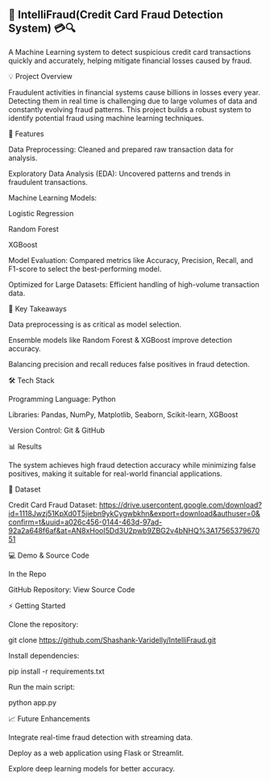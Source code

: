 ## 🚀 IntelliFraud(Credit Card Fraud Detection System) 💳🔍

A Machine Learning system to detect suspicious credit card transactions quickly and accurately, helping mitigate financial losses caused by fraud.

💡 Project Overview

Fraudulent activities in financial systems cause billions in losses every year. Detecting them in real time is challenging due to large volumes of data and constantly evolving fraud patterns. This project builds a robust system to identify potential fraud using machine learning techniques.

🧰 Features

Data Preprocessing: Cleaned and prepared raw transaction data for analysis.

Exploratory Data Analysis (EDA): Uncovered patterns and trends in fraudulent transactions.

Machine Learning Models:

Logistic Regression

Random Forest

XGBoost

Model Evaluation: Compared metrics like Accuracy, Precision, Recall, and F1-score to select the best-performing model.

Optimized for Large Datasets: Efficient handling of high-volume transaction data.

🔑 Key Takeaways

Data preprocessing is as critical as model selection.

Ensemble models like Random Forest & XGBoost improve detection accuracy.

Balancing precision and recall reduces false positives in fraud detection.

🛠 Tech Stack

Programming Language: Python

Libraries: Pandas, NumPy, Matplotlib, Seaborn, Scikit-learn, XGBoost

Version Control: Git & GitHub

📊 Results

The system achieves high fraud detection accuracy while minimizing false positives, making it suitable for real-world financial applications.

📂 Dataset

Credit Card Fraud Dataset:
https://drive.usercontent.google.com/download?id=1118Jwzj51KpXd0T5jiebn9ykCygwbkhn&export=download&authuser=0&confirm=t&uuid=a026c456-0144-463d-97ad-92a2a648f6af&at=AN8xHooI5Dd3U2pwb9ZBG2v4bNHQ%3A1756537967051

💻 Demo & Source Code

In the Repo

GitHub Repository: View Source Code

⚡ Getting Started

Clone the repository:

git clone https://github.com/Shashank-Varidelly/IntelliFraud.git


Install dependencies:

pip install -r requirements.txt


Run the main script:

python app.py

📈 Future Enhancements

Integrate real-time fraud detection with streaming data.

Deploy as a web application using Flask or Streamlit.

Explore deep learning models for better accuracy.
